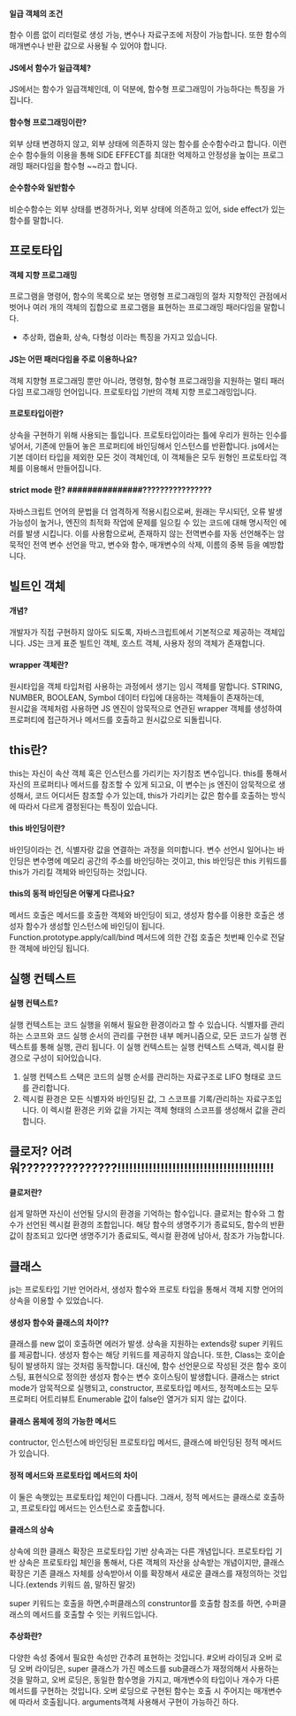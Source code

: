 #### 일급 객체의 조건
함수 이름 없이 리터럴로 생성 가능, 변수나 자료구조에 저장이 가능합니다. 또한 함수의 매개변수나 반환 값으로 사용될 수 있어야 합니다.

#### JS에서 함수가 일급객체?
JS에서는 함수가 일급객체인데, 이 덕분에, 함수형 프로그래밍이 가능하다는 특징을 가집니다.

#### 함수형 프로그래밍이란?
외부 상태 변경하지 않고, 외부 상태에 의존하지 않는 함수를 순수함수라고 합니다. 이런 순수 함수들의 이용을 통해 SIDE EFFECT를 최대한 억제하고 안정성을 높이는 프로그래밍 패러다임을 함수형 ~~라고 합니다.

#### 순수함수와 일반함수

 비순수함수는 외부 상태를 변경하거나, 외부 상태에 의존하고 있어, side effect가 있는 함수를 말합니다.

## 프로토타입
#### 객체 지향 프로그래밍
프로그램을 명령어, 함수의 목록으로 보는 명령형 프로그래밍의 절차 지향적인 관점에서 벗어나 여러 개의 객체의 집합으로 프로그램을 표현하는 프로그래밍 패러다임을 말합니다.
- 추상화, 캡슐화, 상속, 다형성 이라는 특징을 가지고 있습니다.

#### JS는 어떤 패러다임을 주로 이용하나요?
객체 지향형 프로그래밍 뿐만 아니라, 명령형, 함수형 프로그래밍을 지원하는 멀티 패러다임 프로그래밍 언어입니다.
프로토타입 기반의 객체 지향 프로그래밍입니다. 

#### 프로토타입이란?
상속을 구현하기 위해 사용되는 틀입니다. 프로토타입이라는 틀에 우리가 원하는 인수를 넣어서, 기존에 만들어 놓은 프로퍼티에 바인딩해서 인스턴스를 반환합니다.
js에서는 기본 데이터 타입을 제외한 모든 것이 객체인데, 이 객체들은 모두 원형인 프로토타입 객체를 이용해서 만들어집니다.

#### strict mode 란? ###############????????????????
 자바스크립트 언어의 문법을 더 엄격하게 적용시킴으로써, 원래는 무시되던, 오류 발생 가능성이 높거나, 엔진의 최적화 작업에 문제를 일으킬 수 있는 코드에 대해 명시적인 에러를 발생 시킵니다. 
이를 사용함으로써, 존재하지 않는 전역변수를 자동 선언해주는 암묵적인 전역 변수 선언을 막고, 변수와 함수, 매개변수의 삭제, 이름의 중복 등을 예방합니다. 


## 빌트인 객체
#### 개념?
개발자가 직접 구현하지 않아도 되도록, 자바스크립트에서 기본적으로 제공하는 객체입니다. JS는 크게 표준 빌트인 객체, 호스트 객체, 사용자 정의 객체가 존재합니다.

#### wrapper 객체란?
원시타입을 객체 타입처럼 사용하는 과정에서 생기는 임시 객체를 말합니다. STRING, NUMBER, BOOLEAN, Symbol 데이터 타입에 대응하는 객체들이 존재하는데,  
원시값을 객체처럼 사용하면 JS 엔진이 암묵적으로 연관된 wrapper 객체를 생성하여 프로퍼티에 접근하거나 메서드를 호출하고 원시값으로 되돌립니다.

## this란?
this는 자신이 속산 객체 혹은 인스턴스를 가리키는 자기참조 변수입니다. this를 통해서 자신의 프로퍼티나 메서드를 참조할 수 있게 되고요, 이 변수는 js 엔진이 암묵적으로 생성해서, 코드 어디서든 참조할 수가 있는데,
this가 가리키는 값은 함수를 호출하는 방식에 따라서 다르게 결정된다는 특징이 있습니다.

#### this 바인딩이란?
바인딩이라는 건, 식별자랑 값을 연결하는 과정을 의미합니다. 변수 선언시 일어나는 바인딩은 변수명에 메모리 공간의 주소를 바인딩하는 것이고, this 바인딩은 this 키워드를 
this가 가리킬 객체와 바인딩하는 것입니다.

#### this의 동적 바인딩은 어떻게 다르나요?
메서드 호출은 메서드를 호출한 객체와 바인딩이 되고, 생성자 함수를 이용한 호출은 생성자 함수가 생성할 인스턴스에 바인딩이 됩니다. 
Function.prototype.apply/call/bind 메서드에 의한 간접 호출은 첫번째 인수로 전달한 객체에 바인딩 됩니다.

## 실행 컨텍스트
#### 실행 컨텍스트?
실행 컨텍스트는 코드 실행을 위해서 필요한 환경이라고 할 수 있습니다. 식별자를 관리하는 스코프와 코드 실행 순서의 관리를 구현한 내부 메커니즘으로, 모든 코드가 실행 컨텍스트를 통해 실행, 관리 됩니다. 
이 실행 컨텍스트는 실행 컨텍스트 스택과, 렉시컬 환경으로 구성이 되어있습니다.
1) 실행 컨텍스트 스택은 코드의 실행 순서를 관리하는 자료구조로 LIFO 형태로 코드를 관리합니다.
2) 렉시컬 환경은 모든 식별자와 바인딩된 값, 그 스코프를 기록/관리하는 자료구조입니다. 이 렉시컬 환경은 키와 값을 가지는 객체 형태의 스코프를 생성해서 값을 관리합니다.

## 클로저? 어려워???????????????!!!!!!!!!!!!!!!!!!!!!!!!!!!!!!!!!!!!!!!!
#### 클로저란?
쉽게 말하면 자신이 선언될 당시의 환경을 기억하는 함수입니다. 클로저는 함수와 그 함수가 선언된 렉시컬 환경의 조합입니다. 해당 함수의 생명주기가 종료되도, 함수의 반환 값이 참조되고 있다면 생명주기가 종료되도, 렉시컬 환경에 남아서, 참조가 가능합니다. 


## 클래스
js는 프로토타입 기반 언어라서, 생성자 함수와 프로토 타입을 통해서 객체 지향 언어의 상속을 이용할 수 있었습니다.

#### 생성자 함수와 클래스의 차이??
클래스를 new 없이 호출하면 에러가 발생.
상속을 지원하는 extends랑 super 키워드를 제공합니다. 생성자 함수는 해당 키워드를 제공하지 않습니다. 또한, Class는 호이슽팅이 발생하지 않는 것처럼 동작합니다. 대신에, 함수 선언문으로 작성된 것은 함수 호이스팅, 표현식으로 정의한 생성자 함수는 변수 호이스팅이 발생합니다.
클래스는 strict mode가 암묵적으로 실행되고, constructor, 프로토타입 메서드, 정적메소드는 모두 프로퍼티 어트리뷰트 Enumerable 값이 false인 열거가 되지 않는 값이다.

#### 클래스 몸체에 정의 가능한 메서드
contructor, 인스턴스에 바인딩된 프로토타입 메서드, 클래스에 바인딩된 정적 메서드 가 있습니다. 

#### 정적 메서드와 프로토타입 메서드의 차이
이 둘은 속햇있는 프로토타입 체인이 다릅니다. 그래서, 정적 메서드는 클래스로 호출하고, 프로토타입 메서드는 인스턴스로 호출합니다.

#### 클래스의 상속
상속에 의한 클래스 확장은 프로토타입 기반 상속과는 다른 개념입니다. 프로토타입 기반 상속은 프로토타입 체인을 통해서, 다른 객체의 자산을 상속받는 개념이지만, 클래스 확장은 
기존 클래스 자체를 상속받아서 이를 확장해서 새로운 클래스를 재정의하는 것입니다.(extends 키워드 씀, 말하진 말것)

super 키워드는 호출을 하면,수퍼클래스의 construntor를 호출함
참조를 하면, 수퍼클래스의 메서드를 호출할 수 잇는 키워드입니다.

#### 추상화란?
다양한 속성 중에서 필요한 속성만 간추려 표현하는 것입니다. 
#오버 라이딩과 오버 로딩
오버 라이딩은, super 클래스가 가진 메소드를 sub클래스가 재정의해서 사용하는 것을 말하고, 
오버 로딩은, 동일한 함수명을 가지고, 매개변수의 타입이나 개수가 다른 메서드를 구현하는 것입니다. 오버 로딩으로 구현된 함수는 호출 시 주어지는 매개변수에 따라서 호출됩니다.
arguments객체 사용해서 구현이 가능하긴 하다.











